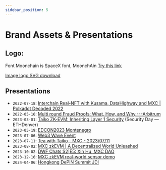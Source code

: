 ```yaml
---
sidebar_position: 5
---
```

# Brand Assets & Presentations

## Logo: 
Font Moonchain is SpaceX font, MoonchAin [Try this link](https://www.fontget.com/font/spacex/)

[Image logo SVG download](https://github.com/MXCzkEVM/SupernodeV2-devdocs/tree/main/static/brand)

## Presentations

- `2022-07-18`: [Interchain Real-NFT with Kusama, DataHighway and MXC | Polkadot Decoded 2022](https://www.youtube.com/watch?v=GTnm5GYqero) 
- `2022-05-16`: [Multi round Fraud Proofs: What, How, and Why.---Arbitrum](https://www.youtube.com/watch?v=NxvGatp9dIE) 
- `2023-03-01`: [Taiko ZK-EVM: Inheriting Layer 1 Security](https://hackmd.io/@taikolabs/BkWoN0nRi) (Security Day — ETHDenver)
- `2023-05-19`: [EDCON2023 Montenegro](https://www.youtube.com/watch?v=HTp7rPfLL8o&list=PL6dfW2OxzxT-LlqrEzyjEEDpuipFMatVu) 
- `2023-07-06`: [Web3 Wave Event](https://www.youtube.com/live/ym6sZsi63CQ?feature=share)
- `2023-07-11`: [Tea with Taiko - MXC - 2023/07/11](https://www.youtube.com/watch?v=Zo8cUwIAZMw)
- `2023-08-02`: [MXC zkEVM | A Decentralized World Unleashed](https://www.youtube.com/watch?v=aOUkaMxuu_8)
- `2023-10-02`: [DWF Chats S2|E5: Xin Hu,  MXC DAO](https://www.youtube.com/watch?v=-pCElEMtLAA)
- `2023-12-16`: [MXC zkEVM real-world sensor demo](https://www.youtube.com/watch?v=30_Psventos&t=3s)
- `2024-04-06`: [Hongkong DePIN Summit JDI](https://www.youtube.com/live/WvlbL-OOtvY?si=5cpcKuOf6YETps0V&t=9107)
